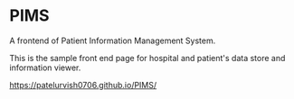 # PIMS
A frontend of Patient Information Management System.

This is the sample front end page for hospital and patient's data store and information viewer.

https://patelurvish0706.github.io/PIMS/
